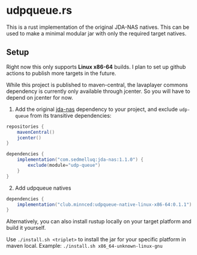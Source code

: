 
# udpqueue.rs

This is a rust implementation of the original JDA-NAS natives. This can be used to make a minimal modular jar with only the required target natives.


## Setup

Right now this only supports **Linux x86-64** builds. I plan to set up github actions to publish more targets in the future.

While this project is published to maven-central, the lavaplayer commons dependency is currently only available through jcenter. So you will have to depend on jcenter for now.

1. Add the original [jda-nas](https://github.com/sedmelluq/jda-nas) dependency to your project, and exclude `udp-queue` from its transitive dependencies:

```gradle
repositories {
    mavenCentral()
    jcenter()
}

dependencies {
    implementation("com.sedmelluq:jda-nas:1.1.0") {
        exclude(module="udp-queue")
    }
}
```

2. Add udpqueue natives

```gradle
dependencies {
    implementation("club.minnced:udpqueue-native-linux-x86-64:0.1.1")
}
```

Alternatively, you can also install rustup locally on your target platform and build it yourself.

Use `./install.sh <triplet>` to install the jar for your specific platform in maven local. Example: `./install.sh x86_64-unknown-linux-gnu`